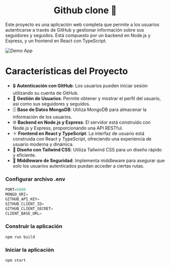 <h1 align="center">Github clone 🚀</h1>

Este proyecto es una aplicación web completa que permite a los usuarios autenticarse a través de GitHub y gestionar información sobre sus seguidores y seguidos. Está compuesto por un backend en Node.js y Express, y un frontend en React con TypeScript.

![Demo App](https://i.ibb.co/vJ08F7w/github-mockup.png)


# Características del Proyecto

- 🔒 **Autenticación con GitHub**: Los usuarios pueden iniciar sesión utilizando su cuenta de GitHub.
- 📄 **Gestión de Usuarios**: Permite obtener y mostrar el perfil del usuario, así como sus seguidores y seguidos.
- 🗄️ **Base de Datos MongoDB**: Utiliza MongoDB para almacenar la información de los usuarios.
- 🌐 **Backend en Node.js y Express**: El servidor está construido con Node.js y Express, proporcionando una API RESTful.
- ⚛️ **Frontend en React y TypeScript**: La interfaz de usuario está construida con React y TypeScript, ofreciendo una experiencia de usuario moderna y dinámica.
- 🎨 **Diseño con Tailwind CSS**: Utiliza Tailwind CSS para un diseño rápido y eficiente.
- 🔐 **Middleware de Seguridad**: Implementa middleware para asegurar que solo los usuarios autenticados puedan acceder a ciertas rutas.


### Configurar archivo .env

```js
PORT=5000
MONGO_URI=
GITHUB_API_KEY=
GITHUB_CLIENT_ID=
GITHUB_CLIENT_SECRET=
CLIENT_BASE_URL=
```

### Construir la aplicación

```shell
npm run build
```

### Iniciar la aplicación

```shell
npm start
```